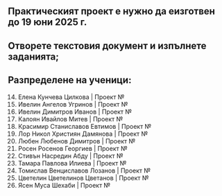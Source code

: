 ## Практическият проект е нужно да еизготвен до 19 юни 2025 г.
## Отворете текстовия документ и изпълнете заданията;
## Разпределене на ученици:			
14. Елена Кунчева Цилкова			| Проект №
15. Ивелин Ангелов Угринов			| Проект №
16. Ивелин Димитров Иванов			| Проект №
17. Калоян Ивайлов Митев			| Проект №
18. Красимир Станиславов Евтимов	| Проект №
19. Лор Никол Християн Дамянова		| Проект №
20. Любен Любенов Димитров			| Проект №
21. Росен Росенов Георгиев			| Проект №
22. Стивън Насредин Абду			| Проект №
23. Тамара Павлова Илиева			| Проект №
24. Томислав Венциславов Лозанов	| Проект №
25. Цветелин Цветелинов Цветанов	| Проект №
27. Ясен Муса Шехаби				| Проект №